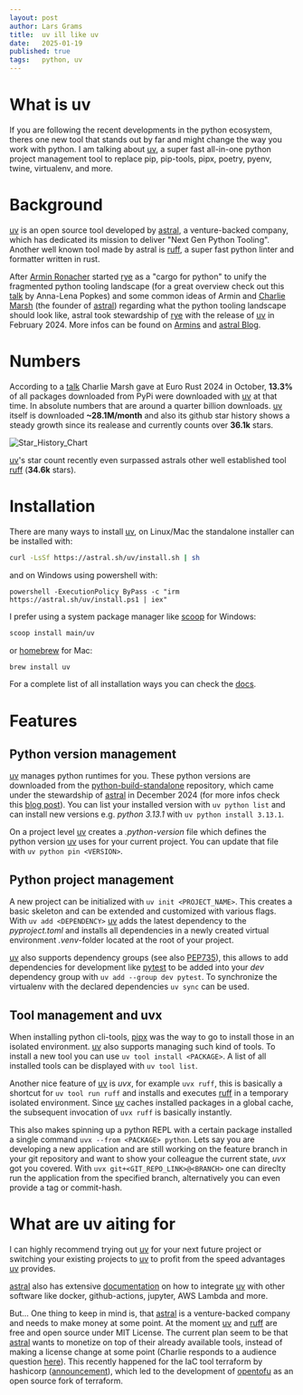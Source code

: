 ```yaml
---
layout: post
author: Lars Grams
title:  uv ill like uv
date:   2025-01-19 
published: true
tags:   python, uv
---
```


# What is uv
If you are following the recent developments in the python ecosystem, theres one new tool
that stands out by far and might change the way you work with python.
I am talking about [uv], a super fast all-in-one python project management tool to
replace pip, pip-tools, pipx, poetry, pyenv, twine, virtualenv, and more.

# Background
[uv] is an open source tool developed by [astral], a venture-backed company, which has dedicated its mission to 
deliver "Next Gen Python Tooling".
Another well known tool made by astral is [ruff], a super fast python linter and formatter written in rust.

After [Armin Ronacher][Armin] started [rye] as a "cargo for python" to unify the fragmented python tooling
landscape (for a great overview check out this [talk][talk_anna_lena] by Anna-Lena Popkes) and some common ideas of Armin and [Charlie Marsh][Charlie] (the founder of [astral])
regarding what the python tooling landscape should look like, astral took stewardship of [rye] with
the release of [uv] in February 2024. More infos can be found on [Armins][blog_post_rye_uv_armin]
and [astral Blog][blog_post_rye_uv_astral].


# Numbers
According to a [talk][talk_eurorust] Charlie Marsh gave at Euro Rust 2024 in October,
**13.3%** of all packages downloaded from PyPi were downloaded with [uv] at that time. In absolute numbers that are
around a quarter billion downloads.
[uv] itself is downloaded **~28.1M/month** and also its github star
history shows a steady growth since its realease and currently counts over **36.1k** stars.

<!-- [![Star History Chart](https://api.star-history.com/svg?repos=astral-sh/uv&type=Date)](https://star-history.com/#astral-sh/uv&Date) -->
![Star_History_Chart]({{site.root}}/assets/uv_star_history.png)

[uv]'s star count recently even surpassed astrals other well established tool [ruff] (**34.6k** stars).


# Installation
There are many ways to install [uv],
on Linux/Mac the standalone installer can be installed with:

```bash
curl -LsSf https://astral.sh/uv/install.sh | sh
```
and on Windows using powershell with:
```pwsh
powershell -ExecutionPolicy ByPass -c "irm https://astral.sh/uv/install.ps1 | iex"
```

I prefer using a system package manager like [scoop] for Windows:
```bash
scoop install main/uv
```
or [homebrew] for Mac:
```bash
brew install uv
```
For a complete list of all installation ways you can check the [docs][uv_install].

# Features
## Python version management
[uv] manages python runtimes for you. These python versions are downloaded from the
[python-build-standalone][python_build_standalone] repository,
which came under the stewardship of [astral] in December 2024
(for more infos check this [blog post][blog_post_python_standalone_astral]).
You can list your installed version with `uv python list` and can install new
versions e.g. *python 3.13.1* with `uv python install 3.13.1`.

On a project level [uv] creates a *.python-version* file which defines the python version
[uv] uses for your current project. You can update that file with `uv python pin <VERSION>`.

## Python project management
A new project can be initialized with `uv init <PROJECT_NAME>`. This creates a basic skeleton
and can be extended and customized with various flags. 
With `uv add <DEPENDENCY>` [uv] adds the latest dependency to the *pyproject.toml* and
installs all dependencies in a newly created virtual environment *.venv*-folder located at the root of your project.

[uv] also supports dependency groups (see also [PEP735]), this allows to add dependencies for
development like [pytest] to be added into your *dev* dependency
group with `uv add --group dev pytest`.
To synchronize the virtualenv with the declared dependencies `uv sync` can be used.


## Tool management and uvx
When installing python cli-tools, [pipx] was the way to go to install those in an isolated environment.
[uv] also supports managing such kind of tools. To install a new tool you can use `uv tool install <PACKAGE>`.
A list of all installed tools can be displayed with `uv tool list`.

Another nice feature of [uv] is *uvx*, for example `uvx ruff`, this is basically a shortcut for `uv tool run ruff`
and installs and executes [ruff] in a temporary isolated environment.
Since [uv] caches installed packages in a global cache, the subsequent invocation of `uvx ruff` is basically instantly.

This also makes spinning up a python REPL with a certain package installed a single command `uvx --from <PACKAGE> python`.
Lets say you are developing a new application and are still working on the feature branch
in your git repository and want to show your colleague the current state, *uvx* got you covered.
With `uvx git+<GIT_REPO_LINK>@<BRANCH>` one can direclty run the application from the specified branch,
alternatively you can even provide a tag or commit-hash.

# What are uv aiting for
I can highly recommend trying out [uv] for your next future project or switching your existing projects
to [uv] to profit from the speed advantages [uv] provides.

[astral] also has extensive [documentation][docs_integration_astral] on how to integrate [uv] with other software like
docker, github-actions, jupyter, AWS Lambda and more.

But... One thing to keep in mind is, that [astral] is a venture-backed company and needs to make money at some point.
At the moment [uv] and [ruff] are free and open source under MIT License.
The current plan seem to be that [astral] wants to monetize on top of their already available tools, instead
of making a license change at some point (Charlie responds to a audience question [here][talk_pycon_us_plan]).
This recently happened for the IaC tool terraform by hashicorp ([announcement][terraform_license_change]),
which led to the development of [opentofu] as an open source fork of terraform.



<!-- Other Links -->
[talk_eurorust]: https://www.youtube.com/watch?v=zOY9mc-zRxk
[talk_anna_lena]: https://www.youtube.com/watch?v=3-drZY3u5vo
[blog_post_rye_uv_armin]: https://lucumr.pocoo.org/2024/2/15/rye-grows-with-uv/
[blog_post_rye_uv_astral]: https://astral.sh/blog/uv
[blog_post_python_standalone_astral]: https://astral.sh/blog/python-build-standalone
[PEP735]: https://peps.python.org/pep-0735/
[terraform_license_change]: https://www.hashicorp.com/license-faq
[talk_pycon_us_plan]: https://youtu.be/r1EZ3GXuwBA?t=3459

<!-- People Links -->
[Armin]: https://github.com/mitsuhiko
[Charlie]: https://github.com/charliermarsh

<!-- Doc Links -->
[uv]: https://docs.astral.sh/uv
[uv_install]: https://docs.astral.sh/uv/getting-started/installation/
[rye]: https://docs.astral.sh/rye
[ruff]: https://docs.astral.sh/ruff
[pipx]: https://pipx.pypa.io/stable/
[astral]: https://.astral.sh
[scoop]: https://scoop.sh
[homebrew]: https://brew.sh
[docs_integration_astral]: https://docs.astral.sh/uv/guides/integration/
[pytest]: https://docs.pytest.org/en/stable/
[python_build_standalone]: https://github.com/astral-sh/python-build-standalone
[opentofu]: https://opentofu.org
